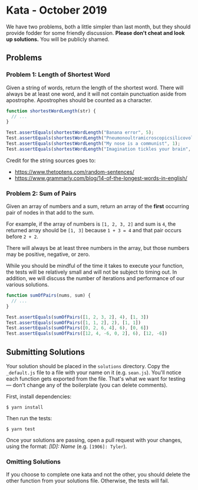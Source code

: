 # Kata - October 2019

We have two problems, both a little simpler than last month, but they should provide fodder for some friendly discussion. **Please don't cheat and look up solutions.** You will be publicly shamed.

## Problems

### Problem 1: Length of Shortest Word

Given a string of words, return the length of the shortest word. There will always be at least one word, and it will not contain punctuation aside from apostrophe. Apostrophes should be counted as a character.

```js
function shortestWordLength(str) {
  // ...
}

Test.assertEquals(shortestWordLength("Banana error", 5);
Test.assertEquals(shortestWordLength("Pneumonoultramicroscopicsilicovolcanoconiosis", 45);
Test.assertEquals(shortestWordLength("My nose is a communist", 1);
Test.assertEquals(shortestWordLength("Imagination tickles your brain", 4);
```

Credit for the string sources goes to:

- https://www.thetoptens.com/random-sentences/
- https://www.grammarly.com/blog/14-of-the-longest-words-in-english/

### Problem 2: Sum of Pairs

Given an array of numbers and a sum, return an array of the **first** occurring pair of nodes in that add to the sum.

For example, if the array of numbers is `[1, 2, 3, 2]` and sum is `4`, the returned array should be `[1, 3]` because `1 + 3 = 4` and that pair occurs before `2 + 2`.

There will always be at least three numbers in the array, but those numbers may be positive, negative, or zero.

While you should be mindful of the time it takes to execute your function, the tests will be relatively small and will not be subject to timing out. In addition, we will discuss the number of iterations and performance of our various solutions.

```js
function sumOfPairs(nums, sum) {
  // ...
}

Test.assertEquals(sumOfPairs([1, 2, 3, 2], 4), [1, 3])
Test.assertEquals(sumOfPairs([1, 1, 2], 2), [1, 1])
Test.assertEquals(sumOfPairs([0, 2, 6, 4], 6), [0, 6])
Test.assertEquals(sumOfPairs([12, 4, -6, 0, 2], 6), [12, -6])
```

## Submitting Solutions

Your solution should be placed in the `solutions` directory. Copy the `_default.js` file to a file with your name on it (e.g. `sean.js`). You'll notice each function gets exported from the file. That's what we want for testing — don't change any of the boilerplate (you can delete comments).

First, install dependencies:

    $ yarn install

Then run the tests:

    $ yarn test

Once your solutions are passing, open a pull request with your changes, using the format: _[ID]: Name_ (e.g. `[1906]: Tyler`).

### Omitting Solutions

If you choose to complete one kata and not the other, you should delete the other function from your solutions file. Otherwise, the tests will fail.

